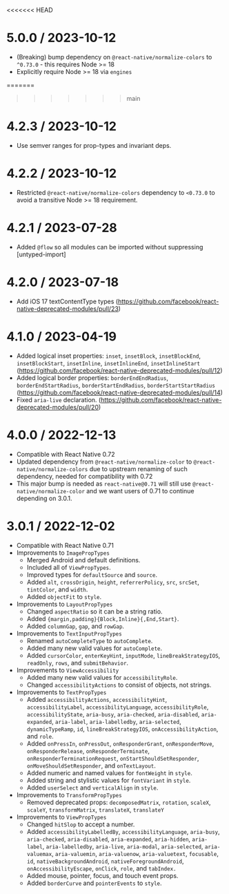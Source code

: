 <<<<<<< HEAD
# 5.0.0 / 2023-10-12

- (Breaking) bump dependency on `@react-native/normalize-colors` to `^0.73.0` - this requires Node >= 18
- Explicitly require Node >= 18 via `engines`

=======
>>>>>>> main
# 4.2.3 / 2023-10-12

- Use semver ranges for prop-types and invariant deps.

# 4.2.2 / 2023-10-12

- Restricted `@react-native/normalize-colors` dependency to `<0.73.0` to avoid a transitive Node >= 18 requirement.

# 4.2.1 / 2023-07-28

- Added `@flow` so all modules can be imported without suppressing [untyped-import]

# 4.2.0 / 2023-07-18

- Add iOS 17 textContentType types (https://github.com/facebook/react-native-deprecated-modules/pull/23)

# 4.1.0 / 2023-04-19

- Added logical inset properties: `inset`, `insetBlock`, `insetBlockEnd`, `insetBlockStart`, `insetInline`, `insetInlineEnd`, `insetInlineStart` (https://github.com/facebook/react-native-deprecated-modules/pull/12)
- Added logical border properties: `borderEndEndRadius`, `borderEndStartRadius`, `borderStartEndRadius`, `borderStartStartRadius` (https://github.com/facebook/react-native-deprecated-modules/pull/14)
- Fixed `aria-live` declaration. (https://github.com/facebook/react-native-deprecated-modules/pull/20)

# 4.0.0 / 2022-12-13

- Compatible with React Native 0.72
- Updated dependency from `@react-native/normalize-color` to 
  `@react-native/normalize-colors` due to upstream renaming of such dependency, 
  needed for compatibility with 0.72
- This major bump is needed as `react-native@0.71` will still use 
  `@react-native/normalize-color` and we want users of 0.71 to continue depending 
  on 3.0.1.

# 3.0.1 / 2022-12-02

- Compatible with React Native 0.71
- Improvements to `ImagePropTypes`
  - Merged Android and default definitions.
  - Included all of `ViewPropTypes`.
  - Improved types for `defaultSource` and `source`.
  - Added `alt`, `crossOrigin`, `height`, `referrerPolicy`, `src`, `srcSet`, `tintColor`, and `width`.
  - Added `objectFit` to `style`.
- Improvements to `LayoutPropTypes`
  - Changed `aspectRatio` so it can be a string ratio.
  - Added `{margin,padding}{Block,Inline}{,End,Start}`.
  - Added `columnGap`, `gap`, and `rowGap`.
- Improvements to `TextInputPropTypes`
  - Renamed `autoCompleteType` to `autoComplete`.
  - Added many new valid values for `autoComplete`.
  - Added `cursorColor`, `enterKeyHint`, `inputMode`, `lineBreakStrategyIOS`, `readOnly`, `rows`, and `submitBehavior`.
- Improvements to `ViewAccessibility`
  - Added many new valid values for `accessibilityRole`.
  - Changed `accessibilityActions` to consist of objects, not strings.
- Improvements to `TextPropTypes`
  - Added `accessibilityActions`, `accessibilityHint`, `accessibilityLabel`, `accessibilityLanguage`, `accessibilityRole`, `accessibilityState`, `aria-busy`, `aria-checked`, `aria-disabled`, `aria-expanded`, `aria-label`, `aria-labelledby`, `aria-selected`, `dynamicTypeRamp`, `id`, `lineBreakStrategyIOS`, `onAccessibilityAction`, and `role`.
  - Added `onPressIn`, `onPressOut`, `onResponderGrant`, `onResponderMove`, `onResponderRelease`, `onResponderTerminate`, `onResponderTerminationRequest`, `onStartShouldSetResponder`, `onMoveShouldSetResponder`, and `onTextLayout`.
  - Added numeric and named values for `fontWeight` in `style`.
  - Added string and stylistic values for `fontVariant` in `style`.
  - Added `userSelect` and `verticalAlign` in `style`.
- Improvements to `TransformPropTypes`
  - Removed deprecated props: `decomposedMatrix`, `rotation`, `scaleX`, `scaleY`, `transformMatrix`, `translateX`, `translateY`
- Improvements to `ViewPropTypes`
  - Changed `hitSlop` to accept a number.
  - Added `accessibilityLabelledBy`, `accessibilityLanguage`, `aria-busy`, `aria-checked`, `aria-disabled`, `aria-expanded`, `aria-hidden`, `aria-label`, `aria-labelledby`, `aria-live`, `aria-modal`, `aria-selected`, `aria-valuemax`, `aria-valuemin`, `aria-valuenow`, `aria-valuetext`, `focusable`, `id`, `nativeBackgroundAndroid`, `nativeForegroundAndroid`, `onAccessibilityEscape`, `onClick`, `role`, and `tabIndex.`
  - Added mouse, pointer, focus, and touch event props.
  - Added `borderCurve` and `pointerEvents` to `style`.
